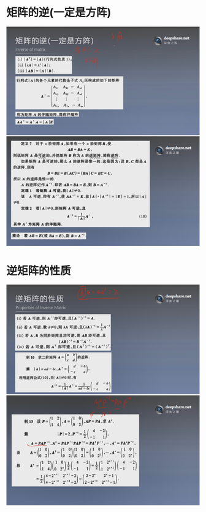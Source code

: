# 矩阵的逆(一定是方阵)
![](./img/1.3_1.png)
![](./img/1.3_2.png)

# 逆矩阵的性质
![](./img/1.3_3.png)
![](./img/1.3_4.png)
